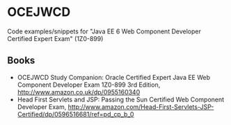 OCEJWCD
====================
Code examples/snippets for "Java EE 6 Web Component Developer Certified Expert Exam" (1Z0-899)
 

Books
-------
* OCEJWCD Study Companion: Oracle Certified Expert Java EE Web Component Developer Exam 1Z0-899 3rd Edition, http://www.amazon.co.uk/dp/0955160340
* Head First Servlets and JSP: Passing the Sun Certified Web Component Developer Exam, http://www.amazon.com/Head-First-Servlets-JSP-Certified/dp/0596516681/ref=pd_cp_b_0 
